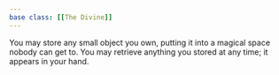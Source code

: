 ```yaml
---
base class: [[The Divine]]
---
```

You may store any small object you own, putting it into a magical space nobody can get to. You may retrieve anything you stored at any time; it appears in your hand.